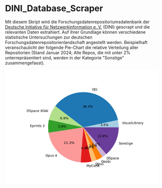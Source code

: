 # DINI_Database_Scraper
Mit diesem Skript wird die Forschungsdatenrepositoriumsdatenbank der [Deutsche Initiative für Netzwerkinformation e. V.](https://dini.de/dienste-projekte/publikationsdienste) (DINI) gescrapt und die relevanten Daten extrahiert. Auf ihrer Grundlage können verschiedene statistische Untersuchungen zur deutschen Forschungsdatenrepositorienlandschaft angestellt werden. Beispielhaft veranschaulicht der folgende Pie-Chart die relative Verteilung aller Repositorien (Stand Januar 2024; Alle Repos, die mit unter 2% unterrepräsentiert sind, werden in der Kategorie "Sonstige" zusammengefasst).

![Die relative Verteilung der genutzten Software für deutsche Forschungsdatenrepositorien](relative_distribution_repos.png)
